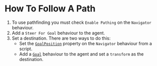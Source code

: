 # How To Follow A Path

1. To use pathfinding you must check `Enable Pathing` on the `Navigator` behaviour.
2. Add a `Steer For Goal` behaviour to the agent.
3. Set a destination. There are two ways to do this:
    - Set the [`GoalPosition`](../../Reference/MonoBehaviours/Navigator/#goalposition) property on the `Navigator` behaviour from a script.
    - Add a [`Goal`](../../Reference/MonoBehaviours/Goal) behaviour to the agent and set a `transform` as the destination.